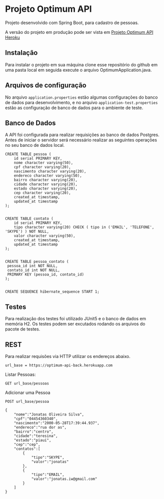 # Projeto Optimum API

Projeto desenvolvido com Spring Boot, para cadastro de pessoas. 

A versão do projeto em produção pode ser vista em [Projeto Optimum API Heroku](https://optimum-api-back.herokuapp.com/pessoas) 

## Instalação

Para instalar o projeto em sua máquina clone esse repositório do github em uma pasta local em seguida execute o arquivo OptimumApplication.java.

## Arquivos de configuração

No arquivo `application.properties` estão algumas configurações do banco de dados para desenvolvimento, e no arquivo `application-test.properties` estão as configuração de banco de dados para o ambiente de teste.

## Banco de Dados

A API foi configurada para realizar requisições ao banco de dados Postgres. Antes de iniciar o servidor será necessário realizar as seguintes operações no seu banco de dados local.

```
CREATE TABLE pessoa (
    id serial PRIMARY KEY,
    nome character varying(50),
    cpf character varying(20),
    nascimento character varying(20),
    endereco character varying(50),
    bairro character varying(20),
    cidade character varying(20),
    estado character varying(20),
  	cep character varying(20),
  	created_at timestamp,
  	updated_at timestamp
);


CREATE TABLE contato (
    id serial PRIMARY KEY,
    tipo character varying(20) CHECK ( tipo in ('EMAIL', 'TELEFONE', 'SKYPE') ) NOT NULL,
  	valor character varying(50),
    created_at timestamp,
  	updated_at timestamp
);


CREATE TABLE pessoa_contato (
 pessoa_id int NOT NULL, 
 contato_id int NOT NULL,
 PRIMARY KEY (pessoa_id, contato_id)
);


CREATE SEQUENCE hibernate_sequence START 1;
```

## Testes

Para realização dos testes foi utilizado JUnit5 e o banco de dados em memória H2. Os testes podem ser excutados rodando os arquivos do pacote de testes. 

## REST

Para realizar requisões via HTTP utilizar os endereços abaixo.

```
url_base = https://optimum-api-back.herokuapp.com
```

Listar Pessoas:

`GET url_base/pessoas`

Adicionar uma Pessoa

`POST url_base/pessoa`

```
{
	"nome":"Jonatas Oliveira Silva",
	"cpf":"04454360340",
	"nascimento":"2000-05-28T17:39:44.937",
	"endereco":"rua dor as",
	"bairro":"centro",
	"cidade":"teresina",
	"estado":"piaui",
	"cep":"cep",
	"contatos":[
		{
			"tipo":"SKYPE",
			"valor":"jonatas"
		},
		{
			"tipo":"EMAIL",
			"valor":"jonatas.iw@gmail.com"
		}
	]
}
```

